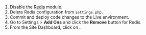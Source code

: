 1. Disable the [Redis](https://www.drupal.org/project/redis) module.
1. Delete Redis configuration from <code>settings.php</code>.
1. Commit and deploy code changes to the Live environment.
1. Go to <span class="glyphicons glyphicons-cogwheel"></span> Settings > <strong>Add Ons</strong> and click the <strong>Remove</strong> button for Redis.
1. From the Site Dashboard, click on <span class="glyphicons glyphicons-cleaning"></span>.
